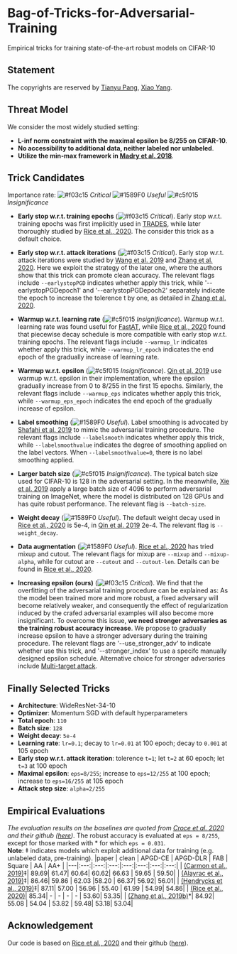 # Bag-of-Tricks-for-Adversarial-Training
Empirical tricks for training state-of-the-art robust models on CIFAR-10

## Statement
The copyrights are reserved by [Tianyu Pang](http://ml.cs.tsinghua.edu.cn/~tianyu/), [Xiao Yang](https://github.com/ShawnXYang).

## Threat Model
We consider the most widely studied setting:
- **L-inf norm constraint with the maximal epsilon be 8/255 on CIFAR-10**.
- **No accessibility to additional data, neither labeled nor unlabeled**.
- **Utilize the min-max framework in [Madry et al. 2018](https://arxiv.org/abs/1706.06083)**.

## Trick Candidates
Importance rate: ![#f03c15](https://via.placeholder.com/15/f03c15/000000?text=+) *Critical*  ![#1589F0](https://via.placeholder.com/15/1589F0/000000?text=+) *Useful*  ![#c5f015](https://via.placeholder.com/15/c5f015/000000?text=+) *Insignificance*

- **Early stop w.r.t. training epochs** (![#f03c15](https://via.placeholder.com/15/f03c15/000000?text=+) *Critical*).
Early stop w.r.t. training epochs was first implicitly used in [TRADES](https://arxiv.org/abs/1901.08573), while later thoroughly studied by [Rice et al., 2020](https://arxiv.org/abs/2002.11569). The consider this trick as a default choice.

- **Early stop w.r.t. attack iterations** (![#f03c15](https://via.placeholder.com/15/f03c15/000000?text=+) *Critical*). Early stop w.r.t. attack iterations were studied by [Wang et al. 2019](proceedings.mlr.press/v97/wang19i/wang19i.pdf) and [Zhang et al. 2020](https://arxiv.org/abs/2002.11242). Here we exploit the strategy of the later one, where the authors show that this trick can promote clean accuracy. The relevant flags include `--earlystopPGD` indicates whether apply this trick, while '--earlystopPGDepoch1' and '--earlystopPGDepoch2' separately indicate the epoch to increase the tolerence t by one, as detailed in [Zhang et al. 2020](https://arxiv.org/abs/2002.11242).

- **Warmup w.r.t. learning rate** (![#c5f015](https://via.placeholder.com/15/c5f015/000000?text=+) *Insignificance*). Warmup w.r.t. learning rate was found useful for [FastAT](https://arxiv.org/abs/2001.03994), while [Rice et al., 2020](https://arxiv.org/abs/2002.11569) found that piecewise decay schedule is more compatible with early stop w.r.t. training epochs. The relevant flags include `--warmup_lr` indicates whether apply this trick, while `--warmup_lr_epoch` indicates the end epoch of the gradually increase of learning rate.

- **Warmup w.r.t. epsilon** (![#c5f015](https://via.placeholder.com/15/c5f015/000000?text=+) *Insignificance*). [Qin et al. 2019](https://arxiv.org/abs/1907.02610) use warmup w.r.t. epsilon in their implementation, where the epsilon gradually increase from 0 to 8/255 in the first 15 epochs. Similarly, the relevant flags include `--warmup_eps` indicates whether apply this trick, while `--warmup_eps_epoch` indicates the end epoch of the gradually increase of epsilon.

- **Label smoothing** (![#1589F0](https://via.placeholder.com/15/1589F0/000000?text=+) *Useful*). Label smoothing is advocated by [Shafahi et al. 2019](https://arxiv.org/abs/1910.11585) to mimic the adversarial training procedure. The relevant flags include `--labelsmooth` indicates whether apply this trick, while `--labelsmoothvalue` indicates the degree of smoothing applied on the label vectors. When `--labelsmoothvalue=0`, there is no label smoothing applied. 

- **Larger batch size** (![#c5f015](https://via.placeholder.com/15/c5f015/000000?text=+) *Insignificance*). The typical batch size used for CIFAR-10 is 128 in the adversarial setting. In the meanwhile, [Xie et al. 2019](https://arxiv.org/pdf/1812.03411.pdf) apply a large batch size of 4096 to perform adversarial training on ImageNet, where the model is distributed on 128 GPUs and has quite robust performance. The relevant flag is `--batch-size`.

- **Weight decay** (![#1589F0](https://via.placeholder.com/15/1589F0/000000?text=+) *Useful*). The default weight decay used in [Rice et al., 2020](https://arxiv.org/abs/2002.11569) is 5e-4, in [Qin et al. 2019](https://arxiv.org/abs/1907.02610) 2e-4. The relevant flag is `--weight_decay`.

- **Data augmentation** (![#1589F0](https://via.placeholder.com/15/1589F0/000000?text=+) *Useful*). [Rice et al., 2020](https://arxiv.org/abs/2002.11569) has tried mixup and cutout. The relevant flags for mixup are `--mixup` and `--mixup-alpha`, while for cutout are `--cutout` and `--cutout-len`. Details can be found in [Rice et al., 2020](https://arxiv.org/abs/2002.11569).

- **Increasing epsilon (ours)** (![#f03c15](https://via.placeholder.com/15/f03c15/000000?text=+) *Critical*). We find that the overfitting of the adversarial training procedure can be explained as: As the model been trained more and more robust, a fixed adversary will become relatively weaker, and consequently the effect of regularization induced by the crafed adversarial examples will also become more insignificant. To overcome this issue, **we need stronger adversaries as the training robust accuracy increase**. We propose to gradually increase epsilon to have a stronger adversary during the training procedure. The relevant flags are '--use_stronger_adv' to indicate whether use this trick, and '--stronger_index' to use a specifc manually designed epsilon schedule. Alternative choice for stronger adversaries include [Multi-target attack](https://arxiv.org/abs/1910.09338).

## Finally Selected Tricks
- **Architecture**: WideResNet-34-10
- **Optimizer**: Momentum SGD with default hyperparameters
- **Total epoch**: `110`
- **Batch size**: `128`
- **Weight decay**: `5e-4`
- **Learning rate**: `lr=0.1`; decay to `lr=0.01` at 100 epoch; decay to `0.001` at 105 epoch
- **Early stop w.r.t. attack iteration**: tolerence `t=1`; let `t=2` at 60 epoch; let `t=3` at 100 epoch
- **Maximal epsilon**: `eps=8/255`; increase to `eps=12/255` at 100 epoch; increase to `eps=16/255` at 105 epoch
- **Attack step size**: `alpha=2/255` 

## Empirical Evaluations
*The evaluation results on the baselines are quoted from [Croce et al. 2020](https://arxiv.org/abs/2003.01690) and their github ([here](https://github.com/fra31/auto-attack))*.
The robust accuracy is evaluated at `eps = 8/255`, except for those marked with * for which `eps = 0.031`.\
**Note**: ‡ indicates models which exploit additional data for training (e.g. unlabeled data, pre-training).
|paper           | clean         | APGD-CE | APGD-DLR | FAB | Square | AA  | AA+ |
|---|:---:|:---:|:---:|:---:|:---:|:---:|:---:|
| [(Carmon et al., 2019)](https://arxiv.org/abs/1905.13736)‡| 89.69| 61.47| 60.64| 60.62| 66.63 | 59.65 | 59.50|
| [(Alayrac et al., 2019)](https://arxiv.org/abs/1905.13725)‡| 86.46| 59.86 | 62.03 |58.20 | 66.37| 56.92| 56.01|
| [(Hendrycks et al., 2019)](https://arxiv.org/abs/1901.09960)‡| 87.11| 57.00 | 56.96 | 55.40 | 61.99 | 54.99| 54.86|
| [(Rice et al., 2020)](https://arxiv.org/abs/2002.11569)| 85.34| - | - | - | - | 53.60| 53.35|
| [(Zhang et al., 2019b)](https://arxiv.org/abs/1901.08573)\*| 84.92| 55.08 | 54.04 | 53.82 | 59.48| 53.18| 53.04|

## Acknowledgement
Our code is based on [Rice et al., 2020](https://arxiv.org/abs/2002.11569) and their github ([here](https://github.com/locuslab/robust_overfitting)).
